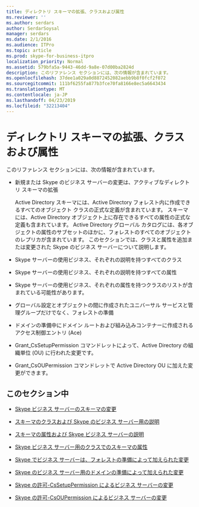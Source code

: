 ```yaml
---
title: ディレクトリ スキーマの拡張、クラスおよび属性
ms.reviewer: ''
ms.author: serdars
author: SerdarSoysal
manager: serdars
ms.date: 2/1/2016
ms.audience: ITPro
ms.topic: article
ms.prod: skype-for-business-itpro
localization_priority: Normal
ms.assetid: 579bfa5a-9443-46dd-9a8e-07d00ba2824d
description: このリファレンス セクションには、次の情報が含まれています。
ms.openlocfilehash: 37dee1a029a0d8872452082aebb9b8f0fcf2f072
ms.sourcegitcommit: 111bf6255fa877b3fce70fa8166e8ec5a6643434
ms.translationtype: MT
ms.contentlocale: ja-JP
ms.lasthandoff: 04/23/2019
ms.locfileid: "32213404"
---
```

# <a name="active-directory-schema-extensions-classes-and-attributes"></a>ディレクトリ スキーマの拡張、クラスおよび属性
 
このリファレンス セクションには、次の情報が含まれています。 
  
- 新規または Skype のビジネス サーバーの変更は、アクティブなディレクトリ スキーマの拡張
    
    Active Directory スキーマには、Active Directory フォレスト内に作成できるすべてのオブジェクト クラスの正式な定義が含まれています。 スキーマには、Active Directory オブジェクト上に存在できるすべての属性の正式な定義も含まれています。 Active Directory グローバル カタログには、各オブジェクトの属性のサブセットのほかに、フォレストのすべてのオブジェクトのレプリカが含まれています。 このセクションでは、クラスと属性を追加または変更された Skype のビジネス サーバーについて説明します。
    
- Skype サーバーの使用ビジネス、それぞれの説明を持つすべてのクラス
    
- Skype サーバーの使用ビジネス、それぞれの説明を持つすべての属性
    
- Skype サーバーの使用ビジネス、それぞれの属性を持つクラスのリストが含まれている可能性があります。
    
- グローバル設定とオブジェクトの間に作成されたユニバーサル サービスと管理グループだけでなく、フォレストの準備
    
- ドメインの準備中にドメイン ルートおよび組み込みコンテナーに作成されるアクセス制御エントリ (Ace)
    
- Grant_CsSetupPermission コマンドレットによって、Active Directory の組織単位 (OU) に行われた変更です。
    
- Grant_CsOUPermission コマンドレットで Active Directory OU に加えた変更ができます。
    
## <a name="in-this-section"></a>このセクション中

- [Skype ビジネス サーバーのスキーマの変更](schema-changes.md)
    
- [スキーマのクラスおよび Skype のビジネス サーバー用の説明](schema-classes-and-descriptions.md)
    
- [スキーマの属性および Skype ビジネス サーバーの説明](schema-attributes-and-descriptions.md)
    
- [Skype ビジネス サーバー用のクラスでのスキーマの属性](schema-attributes-by-class.md)
    
- [Skype でビジネス サーバーは、フォレストの準備によって加えられた変更](changes-made-by-forest-preparation.md)
    
- [Skype のビジネス サーバー用のドメインの準備によって加えられた変更](changes-made-by-domain-preparation.md)
    
- [Skype の許可-CsSetupPermission によるビジネス サーバーの変更](changes-made-by-grant-cssetuppermission.md)
    
- [Skype の許可-CsOUPermission によるビジネス サーバーの変更](changes-made-by-grant-csoupermission.md)
    

